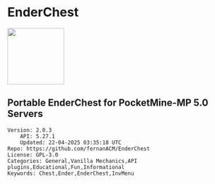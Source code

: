 # EnderChest
<img src="https://raw.githubusercontent.com/fernanACM/EnderChest/5474d7113e26454dd94e1c503c8c77daabef72c4/icon-enderchest.png" width="128" height="128" />

## Portable EnderChest for PocketMine-MP 5.0 Servers
```properties
Version: 2.0.3
    API: 5.27.1
    Updated: 22-04-2025 03:35:18 UTC
Repo: https://github.com/fernanACM/EnderChest
License: GPL-3.0
Categories: General,Vanilla Mechanics,API plugins,Educational,Fun,Informational
Keywords: Chest,Ender,EnderChest,InvMenu
```